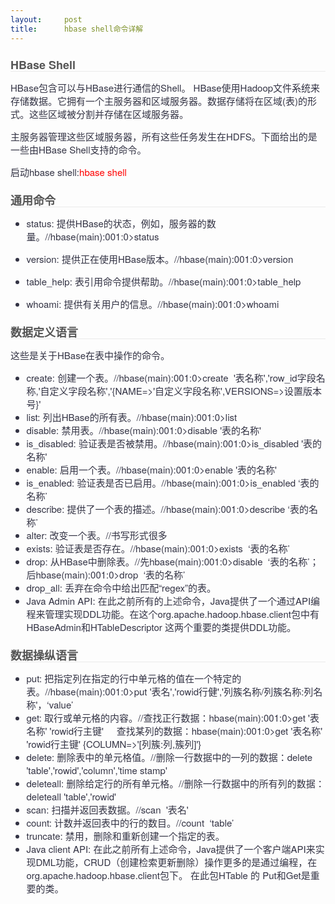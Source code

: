```yaml
---
layout:     post
title:      hbase shell命令详解
---
```

<div id="article_content" class="article_content clearfix csdn-tracking-statistics" data-pid="blog" data-mod="popu_307" data-dsm="post">
								            <link rel="stylesheet" href="https://csdnimg.cn/release/phoenix/template/css/ck_htmledit_views-f76675cdea.css">
						<div class="htmledit_views" id="content_views">
                
<h2 style="font-family:'Helvetica Neue', Helvetica, Arial, 'Microsoft Yahei', 'Hiragino Sans GB', 'Heiti SC', 'WenQuanYi Micro Hei', sans-serif;line-height:1.1;color:rgb(85,85,85);font-size:18px;border-bottom:1px solid rgb(234,234,234);">
HBase Shell</h2>
<p style="color:rgb(51,51,68);font-family:'Helvetica Neue', Helvetica, Arial, 'Microsoft Yahei', 'Hiragino Sans GB', 'Heiti SC', 'WenQuanYi Micro Hei', sans-serif;font-size:15px;">
HBase包含可以与HBase进行通信的Shell。 HBase使用Hadoop文件系统来存储数据。它拥有一个主服务器和区域服务器。数据存储将在区域(表)的形式。这些区域被分割并存储在区域服务器。</p>
<p style="color:rgb(51,51,68);font-family:'Helvetica Neue', Helvetica, Arial, 'Microsoft Yahei', 'Hiragino Sans GB', 'Heiti SC', 'WenQuanYi Micro Hei', sans-serif;font-size:15px;">
主服务器管理这些区域服务器，所有这些任务发生在HDFS。下面给出的是一些由HBase Shell支持的命令。</p>
<p style="font-family:'Helvetica Neue', Helvetica, Arial, 'Microsoft Yahei', 'Hiragino Sans GB', 'Heiti SC', 'WenQuanYi Micro Hei', sans-serif;font-size:15px;">
<span style="color:rgb(51,51,68);">启动hbase shell:</span><span style="color:#ff0000;">hbase shell</span></p>
<h2 style="font-family:'Helvetica Neue', Helvetica, Arial, 'Microsoft Yahei', 'Hiragino Sans GB', 'Heiti SC', 'WenQuanYi Micro Hei', sans-serif;line-height:1.1;color:rgb(85,85,85);font-size:18px;border-bottom:1px solid rgb(234,234,234);">
通用命令</h2>
<ul style="color:rgb(51,51,68);font-family:'Helvetica Neue', Helvetica, Arial, 'Microsoft Yahei', 'Hiragino Sans GB', 'Heiti SC', 'WenQuanYi Micro Hei', sans-serif;font-size:15px;"><li>
<p><span>status: </span>提供HBase的状态，例如，服务器的数量。//hbase(main):001:0&gt;status</p>
</li><li>
<p><span>version: </span>提供正在使用HBase版本。<span style="color:rgb(51,51,68);font-family:'Helvetica Neue', Helvetica, Arial, 'Microsoft Yahei', 'Hiragino Sans GB', 'Heiti SC', 'WenQuanYi Micro Hei', sans-serif;font-size:15px;">//</span><span style="color:rgb(51,51,68);font-family:'Helvetica Neue', Helvetica, Arial, 'Microsoft Yahei', 'Hiragino Sans GB', 'Heiti SC', 'WenQuanYi Micro Hei', sans-serif;font-size:15px;">hbase(main):001:0&gt;version</span></p>
</li><li>
<p><span>table_help: </span>表引用命令提供帮助。<span style="color:rgb(51,51,68);font-family:'Helvetica Neue', Helvetica, Arial, 'Microsoft Yahei', 'Hiragino Sans GB', 'Heiti SC', 'WenQuanYi Micro Hei', sans-serif;font-size:15px;">//</span><span style="color:rgb(51,51,68);font-family:'Helvetica Neue', Helvetica, Arial, 'Microsoft Yahei', 'Hiragino Sans GB', 'Heiti SC', 'WenQuanYi Micro Hei', sans-serif;font-size:15px;">hbase(main):001:0&gt;table_help</span></p>
</li><li>
<p><span>whoami: </span>提供有关用户的信息。<span style="color:rgb(51,51,68);font-family:'Helvetica Neue', Helvetica, Arial, 'Microsoft Yahei', 'Hiragino Sans GB', 'Heiti SC', 'WenQuanYi Micro Hei', sans-serif;font-size:15px;">//</span><span style="color:rgb(51,51,68);font-family:'Helvetica Neue', Helvetica, Arial, 'Microsoft Yahei', 'Hiragino Sans GB', 'Heiti SC', 'WenQuanYi Micro Hei', sans-serif;font-size:15px;">hbase(main):001:0&gt;whoami</span></p>
</li></ul><h2 style="font-family:'Helvetica Neue', Helvetica, Arial, 'Microsoft Yahei', 'Hiragino Sans GB', 'Heiti SC', 'WenQuanYi Micro Hei', sans-serif;line-height:1.1;color:rgb(85,85,85);font-size:18px;border-bottom:1px solid rgb(234,234,234);">
数据定义语言</h2>
<p style="color:rgb(51,51,68);font-family:'Helvetica Neue', Helvetica, Arial, 'Microsoft Yahei', 'Hiragino Sans GB', 'Heiti SC', 'WenQuanYi Micro Hei', sans-serif;font-size:15px;">
这些是关于HBase在表中操作的命令。</p>
<ul style="color:rgb(51,51,68);font-family:'Helvetica Neue', Helvetica, Arial, 'Microsoft Yahei', 'Hiragino Sans GB', 'Heiti SC', 'WenQuanYi Micro Hei', sans-serif;font-size:15px;"><li><span>create: </span>创建一个表。//hbase(main):001:0&gt;create  '表名称','row_id字段名称,'自定义字段名称','{NAME=&gt;'自定义字段名称',VERSIONS=&gt;设置版本号}'</li><li><span>list: </span>列出HBase的所有表。<span style="color:rgb(51,51,68);font-family:'Helvetica Neue', Helvetica, Arial, 'Microsoft Yahei', 'Hiragino Sans GB', 'Heiti SC', 'WenQuanYi Micro Hei', sans-serif;font-size:15px;">//</span><span style="color:rgb(51,51,68);font-family:'Helvetica Neue', Helvetica, Arial, 'Microsoft Yahei', 'Hiragino Sans GB', 'Heiti SC', 'WenQuanYi Micro Hei', sans-serif;font-size:15px;">hbase(main):001:0&gt;list</span></li><li><span>disable: </span>禁用表。<span style="color:rgb(51,51,68);font-family:'Helvetica Neue', Helvetica, Arial, 'Microsoft Yahei', 'Hiragino Sans GB', 'Heiti SC', 'WenQuanYi Micro Hei', sans-serif;font-size:15px;">//</span><span style="color:rgb(51,51,68);font-family:'Helvetica Neue', Helvetica, Arial, 'Microsoft Yahei', 'Hiragino Sans GB', 'Heiti SC', 'WenQuanYi Micro Hei', sans-serif;font-size:15px;">hbase(main):001:0&gt;disable
 '表的名称'</span></li><li><span>is_disabled: </span>验证表是否被禁用。<span style="color:rgb(51,51,68);font-family:'Helvetica Neue', Helvetica, Arial, 'Microsoft Yahei', 'Hiragino Sans GB', 'Heiti SC', 'WenQuanYi Micro Hei', sans-serif;font-size:15px;">//</span><span style="color:rgb(51,51,68);font-family:'Helvetica Neue', Helvetica, Arial, 'Microsoft Yahei', 'Hiragino Sans GB', 'Heiti SC', 'WenQuanYi Micro Hei', sans-serif;font-size:15px;">hbase(main):001:0&gt;is_disabled
 '表的名称'</span></li><li><span>enable: </span>启用一个表。<span style="color:rgb(51,51,68);font-family:'Helvetica Neue', Helvetica, Arial, 'Microsoft Yahei', 'Hiragino Sans GB', 'Heiti SC', 'WenQuanYi Micro Hei', sans-serif;font-size:15px;">//</span><span style="color:rgb(51,51,68);font-family:'Helvetica Neue', Helvetica, Arial, 'Microsoft Yahei', 'Hiragino Sans GB', 'Heiti SC', 'WenQuanYi Micro Hei', sans-serif;font-size:15px;">hbase(main):001:0&gt;enable
 '表的名称'</span></li><li><span>is_enabled: </span>验证表是否已启用。<span style="color:rgb(51,51,68);font-family:'Helvetica Neue', Helvetica, Arial, 'Microsoft Yahei', 'Hiragino Sans GB', 'Heiti SC', 'WenQuanYi Micro Hei', sans-serif;font-size:15px;">//</span><span style="color:rgb(51,51,68);font-family:'Helvetica Neue', Helvetica, Arial, 'Microsoft Yahei', 'Hiragino Sans GB', 'Heiti SC', 'WenQuanYi Micro Hei', sans-serif;font-size:15px;">hbase(main):001:0&gt;<span style="color:rgb(51,51,68);font-family:'Helvetica Neue', Helvetica, Arial, 'Microsoft Yahei', 'Hiragino Sans GB', 'Heiti SC', 'WenQuanYi Micro Hei', sans-serif;font-size:15px;">is_enabled
 ‘表的名称’</span></span></li><li><span>describe: </span>提供了一个表的描述。<span style="color:rgb(51,51,68);font-family:'Helvetica Neue', Helvetica, Arial, 'Microsoft Yahei', 'Hiragino Sans GB', 'Heiti SC', 'WenQuanYi Micro Hei', sans-serif;font-size:15px;"><span style="color:rgb(51,51,68);font-family:'Helvetica Neue', Helvetica, Arial, 'Microsoft Yahei', 'Hiragino Sans GB', 'Heiti SC', 'WenQuanYi Micro Hei', sans-serif;font-size:15px;">//</span><span style="color:rgb(51,51,68);font-family:'Helvetica Neue', Helvetica, Arial, 'Microsoft Yahei', 'Hiragino Sans GB', 'Heiti SC', 'WenQuanYi Micro Hei', sans-serif;font-size:15px;">hbase(main):001:0&gt;<span style="color:rgb(51,51,68);font-family:'Helvetica Neue', Helvetica, Arial, 'Microsoft Yahei', 'Hiragino Sans GB', 'Heiti SC', 'WenQuanYi Micro Hei', sans-serif;font-size:15px;">describe<span style="color:rgb(51,51,68);font-family:'Helvetica Neue', Helvetica, Arial, 'Microsoft Yahei', 'Hiragino Sans GB', 'Heiti SC', 'WenQuanYi Micro Hei', sans-serif;font-size:15px;"> ‘表的名称’</span></span></span></span></li><li><span>alter: </span>改变一个表。//书写形式很多</li><li><span>exists: </span>验证表是否存在。//<span style="color:rgb(51,51,68);font-family:'Helvetica Neue', Helvetica, Arial, 'Microsoft Yahei', 'Hiragino Sans GB', 'Heiti SC', 'WenQuanYi Micro Hei', sans-serif;font-size:15px;">hbase(main):001:0&gt;<span style="color:rgb(51,51,68);font-family:'Helvetica Neue', Helvetica, Arial, 'Microsoft Yahei', 'Hiragino Sans GB', 'Heiti SC', 'WenQuanYi Micro Hei', sans-serif;font-size:15px;">exists <span style="color:rgb(51,51,68);font-family:'Helvetica Neue', Helvetica, Arial, 'Microsoft Yahei', 'Hiragino Sans GB', 'Heiti SC', 'WenQuanYi Micro Hei', sans-serif;font-size:15px;"> ‘表的名称’</span></span></span></li><li><span>drop: </span>从HBase中删除表。<span style="color:rgb(51,51,68);font-family:'Helvetica Neue', Helvetica, Arial, 'Microsoft Yahei', 'Hiragino Sans GB', 'Heiti SC', 'WenQuanYi Micro Hei', sans-serif;font-size:15px;">//先</span><span style="color:rgb(51,51,68);font-family:'Helvetica Neue', Helvetica, Arial, 'Microsoft Yahei', 'Hiragino Sans GB', 'Heiti SC', 'WenQuanYi Micro Hei', sans-serif;font-size:15px;">hbase(main):001:0&gt;<span style="color:rgb(51,51,68);font-family:'Helvetica Neue', Helvetica, Arial, 'Microsoft Yahei', 'Hiragino Sans GB', 'Heiti SC', 'WenQuanYi Micro Hei', sans-serif;font-size:15px;">disable <span style="color:rgb(51,51,68);font-family:'Helvetica Neue', Helvetica, Arial, 'Microsoft Yahei', 'Hiragino Sans GB', 'Heiti SC', 'WenQuanYi Micro Hei', sans-serif;font-size:15px;"> ‘表的名称’；后<span style="color:rgb(51,51,68);font-family:'Helvetica Neue', Helvetica, Arial, 'Microsoft Yahei', 'Hiragino Sans GB', 'Heiti SC', 'WenQuanYi Micro Hei', sans-serif;font-size:15px;">hbase(main):001:0&gt;<span style="color:rgb(51,51,68);font-family:'Helvetica Neue', Helvetica, Arial, 'Microsoft Yahei', 'Hiragino Sans GB', 'Heiti SC', 'WenQuanYi Micro Hei', sans-serif;font-size:15px;">drop
  <span style="color:rgb(51,51,68);font-family:'Helvetica Neue', Helvetica, Arial, 'Microsoft Yahei', 'Hiragino Sans GB', 'Heiti SC', 'WenQuanYi Micro Hei', sans-serif;font-size:15px;">‘表的名称’</span></span></span></span></span></span></li><li><span>drop_all: </span>丢弃在命令中给出匹配“regex”的表。</li><li><span>Java Admin API: </span>在此之前所有的上述命令，Java提供了一个通过API编程来管理实现DDL功能。在这个org.apache.hadoop.hbase.client包中有HBaseAdmin和HTableDescriptor 这两个重要的类提供DDL功能。</li></ul><h2 style="font-family:'Helvetica Neue', Helvetica, Arial, 'Microsoft Yahei', 'Hiragino Sans GB', 'Heiti SC', 'WenQuanYi Micro Hei', sans-serif;line-height:1.1;color:rgb(85,85,85);font-size:18px;border-bottom:1px solid rgb(234,234,234);">
数据操纵语言</h2>
<ul style="color:rgb(51,51,68);font-family:'Helvetica Neue', Helvetica, Arial, 'Microsoft Yahei', 'Hiragino Sans GB', 'Heiti SC', 'WenQuanYi Micro Hei', sans-serif;font-size:15px;"><li><span>put: </span>把指定列在指定的行中单元格的值在一个特定的表。//<span style="color:rgb(51,51,68);font-family:'Helvetica Neue', Helvetica, Arial, 'Microsoft Yahei', 'Hiragino Sans GB', 'Heiti SC', 'WenQuanYi Micro Hei', sans-serif;font-size:15px;">hbase(main):001:0&gt;put
 '表名','rowid行健','列簇名称/列簇名称:列名称'，‘value’</span></li><li><span>get: </span>取行或单元格的内容。//查找正行数据：<span style="color:rgb(51,51,68);font-family:'Helvetica Neue', Helvetica, Arial, 'Microsoft Yahei', 'Hiragino Sans GB', 'Heiti SC', 'WenQuanYi Micro Hei', sans-serif;font-size:15px;">hbase(main):001:0&gt;get
 '表名称' 'rowid行主键'     查找某列的数据：<span style="color:rgb(51,51,68);font-family:'Helvetica Neue', Helvetica, Arial, 'Microsoft Yahei', 'Hiragino Sans GB', 'Heiti SC', 'WenQuanYi Micro Hei', sans-serif;font-size:15px;">hbase(main):001:0&gt;get '表名称' 'rowid行主键' {COLUMN=&gt;'[列簇:列,簇列]'}</span></span></li><li><span>delete: </span>删除表中的单元格值。//删除一行数据中的一列的数据：delete 'table','rowid','column','time stamp'  </li><li><span>deleteall:</span> 删除给定行的所有单元格。//<span style="color:rgb(51,51,68);font-family:'Helvetica Neue', Helvetica, Arial, 'Microsoft Yahei', 'Hiragino Sans GB', 'Heiti SC', 'WenQuanYi Micro Hei', sans-serif;font-size:15px;">删除一行数据中的所有列的数据：deleteall
 'table','rowid'</span></li><li><span>scan:</span> 扫描并返回表数据。//scan  '表名'</li><li><span>count: </span>计数并返回表中的行的数目。//<span style="color:rgb(51,51,68);font-family:'Helvetica Neue', Helvetica, Arial, 'Microsoft Yahei', 'Hiragino Sans GB', 'Heiti SC', 'WenQuanYi Micro Hei', sans-serif;font-size:15px;">count
  ‘table’</span></li><li><span>truncate: </span>禁用，删除和重新创建一个指定的表。</li><li><span>Java client API: </span>在此之前所有上述命令，Java提供了一个客户端API来实现DML功能，CRUD（创建检索更新删除）操作更多的是通过编程，在org.apache.hadoop.hbase.client包下。 在此包HTable 的 Put和Get是重要的类。</li></ul>            </div>
                </div>